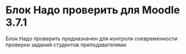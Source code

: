 # Блок Надо проверить для Moodle 3.7.1

Блок Надо проверить предназначен для контроля соевременности проверки заданий студентов преподавателями.












